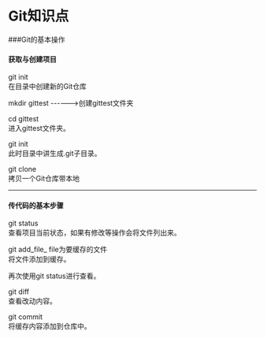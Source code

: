 # Git知识点
###Git的基本操作

#### 获取与创建项目

git init    
在目录中创建新的Git仓库

mkdir gittest  ------>创建gittest文件夹 

cd gittest    
进入gittest文件夹。

git init    
此时目录中讲生成.git子目录。

git clone    
拷贝一个Git仓库带本地

---

#### 传代码的基本步骤

git status    
查看项目当前状态，如果有修改等操作会将文件列出来。

git add_file_ file为要缓存的文件    
将文件添加到缓存。

再次使用git status进行查看。

git diff    
查看改动内容。

git commit  
将缓存内容添加到仓库中。





